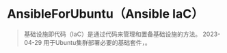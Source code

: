 # AnsibleForUbuntu（Ansible IaC）

> 基础设施即代码（IaC）是通过代码来管理和置备基础设施的方法。
> 2023-04-29 用于Ubuntu集群部署必要的基础套件，。